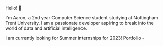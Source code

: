 Hello! 👋

I'm Aaron, a 2nd year Computer Science student studying at Nottingham Trent University. I am a passionate developer aspiring to break into the world of data and artificial intelligence.

I am currently looking for Summer internships for 2023!
Portfolio - 
